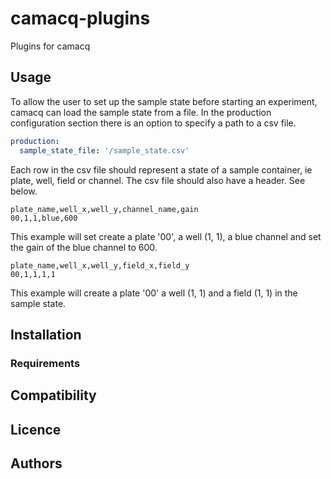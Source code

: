 # camacq-plugins

Plugins for camacq

## Usage

To allow the user to set up the sample state before starting an
experiment, camacq can load the sample state from a file. In the production
configuration section there is an option to specify a path to a csv
file.

```yaml
production:
  sample_state_file: '/sample_state.csv'
```

Each row in the csv file should represent a state of a sample container,
ie plate, well, field or channel. The csv file should also have a
header. See below.

```
plate_name,well_x,well_y,channel_name,gain
00,1,1,blue,600
```

This example will set create a plate '00', a well (1, 1), a blue channel
and set the gain of the blue channel to 600.

```
plate_name,well_x,well_y,field_x,field_y
00,1,1,1,1
```

This example will create a plate '00' a well (1, 1) and a field (1, 1)
in the sample state.

## Installation

### Requirements

## Compatibility

## Licence

## Authors
